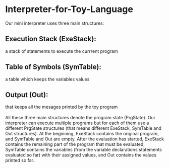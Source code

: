 # Interpreter-for-Toy-Language
Our mini interpreter uses three main structures:<br>

## Execution Stack (ExeStack): 
  a stack of statements to execute the currrent program<br>

## Table of Symbols (SymTable): 
  a table which keeps the variables values<br>

## Output (Out): 
  that keeps all the mesages printed by the toy program<br><br>
All these three main structures denote the program state (PrgState). Our interpreter can execute multiple programs but for each of them use a different PrgState structures (that means different ExeStack, SymTable and Out structures).
At the beginning, ExeStack contains the original program, and SymTable and Out are empty. After the evaluation has started, ExeStack contains the remaining part of the program that must be evaluated, SymTable contains the variables (from the variable declarations statements evaluated so far) with their assigned values, and Out contains the values printed so far.
